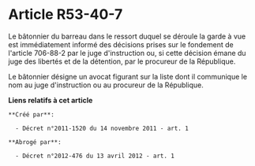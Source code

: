 # Article R53-40-7

Le bâtonnier du barreau dans le ressort duquel se déroule la garde à vue est immédiatement informé des décisions prises sur
le fondement de l'article 706-88-2 par le juge d'instruction ou, si cette décision émane du juge des libertés et de la
détention, par le procureur de la République.

Le bâtonnier désigne un avocat figurant sur la liste dont il communique le nom au juge d'instruction ou au procureur de la
République.

**Liens relatifs à cet article**

	**Créé par**:

	  - Décret n°2011-1520 du 14 novembre 2011 - art. 1

	**Abrogé par**:

	  - Décret n°2012-476 du 13 avril 2012 - art. 1
